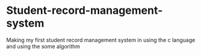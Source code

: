 # Student-record-management-system
Making my first student record management system in using the c language and using the some algorithm
